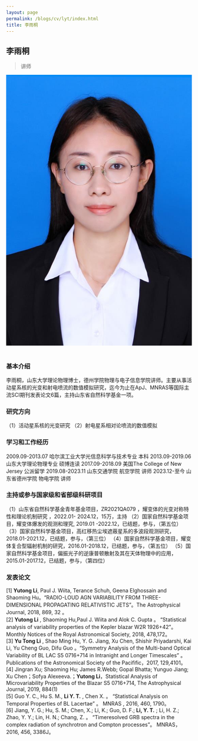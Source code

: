 ```yaml
---
layout: page
permalink: /blogs/cv/lyt/index.html
title: 李雨桐
---
```


## 李雨桐

> 讲师

<center>
<img src = "/blogs/cv.ph/lyt.png">
</center>
<br>

### 基本介绍
李雨桐，山东大学理论物理博士，德州学院物理与电子信息学院讲师。主要从事活动星系核的光变和射电喷流的数值模拟研究，迄今为止在ApJ、MNRAS等国际主流SCI期刊发表论文6篇，主持山东省自然科学基金一项。
### 研究方向
（1）活动星系核的光变研究
（2）射电星系相对论喷流的数值模拟

### 学习和工作经历
2009.09-2013.07 哈尔滨工业大学光信息科学与技术专业 本科
2013.09-2019.06 山东大学理论物理专业 硕博连读
2017.09-2018.09 美国The College of New Jersey 公派留学
2019.08-2023.11 山东交通学院 航空学院 讲师
2023.12-至今    山东省德州学院 物电学院 讲师

### 主持或参与国家级和省部级科研项目

（1）山东省自然科学基金青年基金项目，ZR2021QA079 ，耀变体的光变对称特性和理论机制研究 ，2022.01- 2024.12，15万，主持
（2）国家自然科学基金项目，耀变体爆发的观测和理究, 2019.01 -2022.12，已结题，参与，（第五位）
（3）国家自然科学基金项目，高红移热尘埃遮蔽星系的多波段观测研究，2018.01-2021.12，已结题，参与，（第三位）
（4）国家自然科学基金项目，耀变体复合型辐射机制的研究，2016.01-2018.12，已结题，参与，（第五位）
（5）国家自然科学基金项目，偏振光子的逆康普顿散射及其在天体物理中的应用，2015.01-2017.12，已结题，参与，（第四位）

### 发表论文
[1] **Yutong Li**, Paul J. Wiita, Terance Schuh, Geena Elghossain and Shaoming Hu。“RADIO-LOUD AGN VARIABILITY FROM THREE-DIMENSIONAL PROPAGATING RELATIVISTIC JETS”。The Astrophysical Journal, 2018, 869, 32 。 <br>
[2] **Yutong Li** , Shaoming Hu,Paul J. Wiita and Alok C. Gupta 。 “Statistical analysis of variability properties of the Kepler blazar W2R 1926+42”。Monthly Notices of the Royal Astronomical Society, 2018, 478,172。<br>
[3] **Yu Tong Li** , Shao Ming Hu, Y. G. Jiang, Xu Chen, Shishir Priyadarshi, Kai Li, Yu Cheng Guo, Difu Guo 。“Symmetry Analysis of the Multi-band Optical Variability of BL LAC S5 0716+714 in Intranight and Longer Timescales” 。 Publications of the Astronomical Society of the Pacifific，2017, 129,4101。<br>
[4] Jingran Xu; Shaoming Hu; James R.Webb; Gopal Bhatta; Yunguo Jiang; Xu Chen；Sofya Alexeeva.；**Yutong Li**，Statistical Analysis of Microvariability Properties of the Blazar S5 0716+714, The Astrophysical Journal, 2019, 884(1)<br>
[5] Guo Y. C., Hu S. M., **Li Y. T.** , Chen X. 。 “Statistical Analysis on Temporal Properties of BL Lacertae” 。 MNRAS , 2016, 460, 1790。<br>
[6] Jiang, Y. G.; Hu, S. M.; Chen, X.; Li, K.; Guo, D. F.; **Li, Y. T.** ; Li, H. Z.; Zhao, Y. Y.; Lin, H. N.; Chang, Z. 。 “Timeresolved GRB spectra in the complex radiation of synchrotron and Compton processes”。 MNRAS，2016, 456, 3386J。<br>


